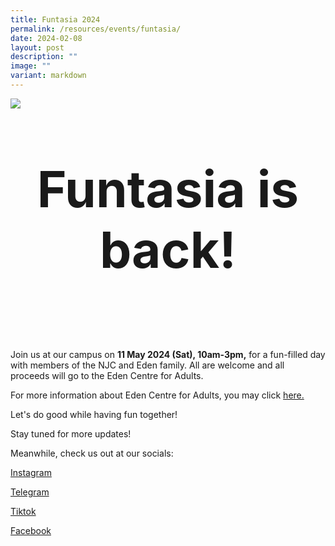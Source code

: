```yaml
---
title: Funtasia 2024
permalink: /resources/events/funtasia/
date: 2024-02-08
layout: post
description: ""
image: ""
variant: markdown
---
```

![](/images/Funtasia2024.jpg)<br>


<center> <b> <p style="font-size:80px;"> Funtasia is back! </p> </b> </center><br>


Join us at our campus on <b>11 May 2024 (Sat), 10am-3pm,</b> for a fun-filled day with members of the NJC and Eden family. All are welcome and all proceeds will go to the Eden Centre for Adults.

For more information about Eden Centre for Adults, you may click&nbsp;[here.](https://www.autismlinks.org.sg/)

Let's do good while having fun together!

Stay tuned for more updates!

Meanwhile, check us out at our socials:

[Instagram](https://www.instagram.com/njc.funtasia/)

[Telegram](https://web.telegram.org/k/#@njcfuntasia)

[Tiktok](https://www.tiktok.com/@nationaljc)

[Facebook](https://www.facebook.com/nationaljc/)